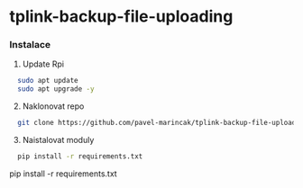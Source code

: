 # tplink-backup-file-uploading
### Instalace
1. Update Rpi
 ```sh
   sudo apt update
   sudo apt upgrade -y
   ```
2. Naklonovat repo
 ```sh
   git clone https://github.com/pavel-marincak/tplink-backup-file-uploading.git
   ```
3. Naistalovat moduly
 ```sh
   pip install -r requirements.txt
   ```
pip install -r requirements.txt
